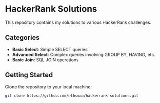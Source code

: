 # HackerRank Solutions

This repository contains my solutions to various HackerRank challenges.

## Categories
- **Basic Select**: Simple SELECT queries
- **Advanced Select**: Complex queries involving GROUP BY, HAVING, etc.
- **Basic Join**: SQL JOIN operations

## Getting Started
Clone the repository to your local machine:
```bash
git clone https://github.com/ethsmaa/hackerrank-solutions.git
